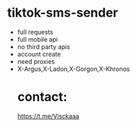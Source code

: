 # tiktok-sms-sender
- full requests
- full mobile api
- no third party apis
- account create
- need proxies
- X-Argus,X-Ladon,X-Gorgon,X-Khronos
  # contact:
  https://t.me/Visckaaa
